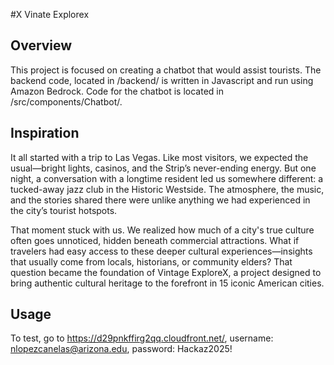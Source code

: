 #X Vinate Explorex
## Overview
This project is focused on creating a chatbot that would assist tourists. The backend code, located in /backend/ is written in Javascript and run using Amazon Bedrock. Code for the chatbot is located in /src/components/Chatbot/.

## Inspiration
It all started with a trip to Las Vegas. Like most visitors, we expected the usual—bright lights, casinos, and the Strip’s never-ending energy. But one night, a conversation with a longtime resident led us somewhere different: a tucked-away jazz club in the Historic Westside. The atmosphere, the music, and the stories shared there were unlike anything we had experienced in the city’s tourist hotspots.

That moment stuck with us. We realized how much of a city's true culture often goes unnoticed, hidden beneath commercial attractions. What if travelers had easy access to these deeper cultural experiences—insights that usually come from locals, historians, or community elders? That question became the foundation of Vintage ExploreX, a project designed to bring authentic cultural heritage to the forefront in 15 iconic American cities.
 
## Usage
To test, go to https://d29pnkffirg2qq.cloudfront.net/, username: nlopezcanelas@arizona.edu, password: Hackaz2025!
